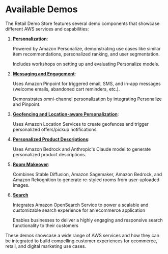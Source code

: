 # Available Demos

The Retail Demo Store features several demo components that showcase different AWS services and capabilities:


1. **[Personalization](./Personalization.md)**:
   
    Powered by Amazon Personalize, demonstrating use cases like similar item recommendations, personalized ranking, and user segmentation.
    
    Includes workshops on setting up and evaluating Personalize models.

2. **[Messaging and Engagement](./Messaging%20and%20Engagement.md)**:
    
    Uses Amazon Pinpoint for triggered email, SMS, and in-app messages (welcome emails, abandoned cart reminders, etc.).
    
    Demonstrates omni-channel personalization by integrating Personalize and Pinpoint.

3. **[Geofencing and Location-aware Personalization](./Geofencing%20and%20Location-aware%20Personalization.md)**:
    
    Uses Amazon Location Services to create geofences and trigger personalized offers/pickup notifications.

4. **[Personalized Product Descriptions](./GenAI%20Personalized%20Product%20Descriptions.md)**:
    
    Uses Amazon Bedrock and Anthropic's Claude model to generate personalized product descriptions.

5. **[Room Makeover](./Room%20Makeover.md)**:
    
    Combines Stable Diffusion, Amazon Sagemaker, Amazon Bedrock, and Amazon Rekognition to generate re-styled rooms from user-uploaded images.

6. **[Search](./Product%20Search.md)**
    
    Integrates Amazon OpenSearch Service to power a scalable and customizable search experience for an ecommerce application
    
    Enables businesses to deliver a highly engaging and responsive search functionality to their customers

    
These demos showcase a wide range of AWS services and how they can be integrated to build compelling customer experiences for ecommerce, retail, and digital marketing use cases.